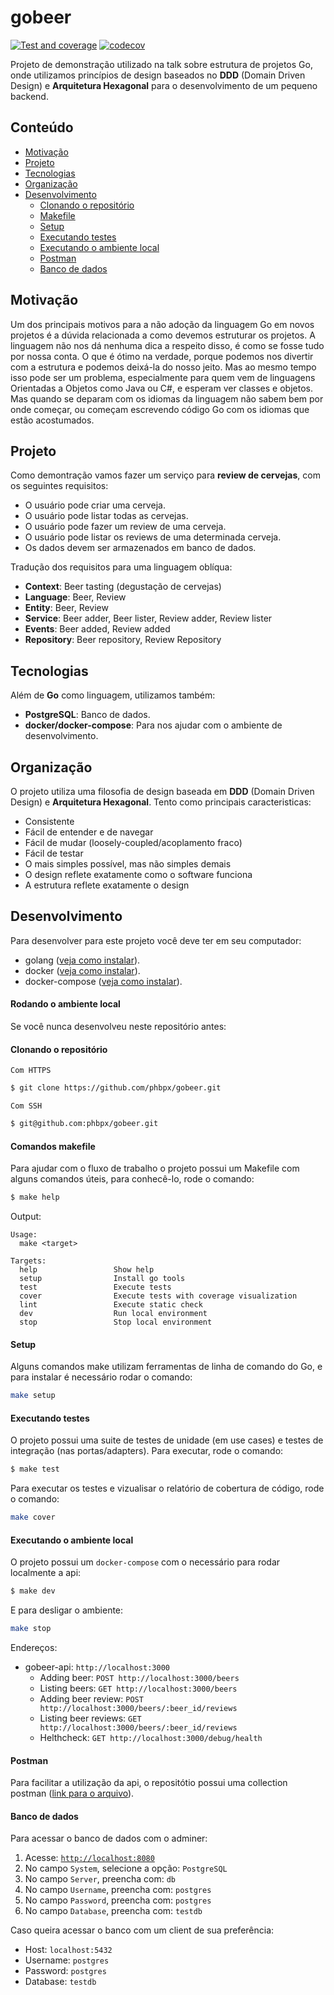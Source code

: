 # gobeer
[![Test and coverage](https://github.com/phbpx/gobeer/actions/workflows/go.yml/badge.svg?branch=main)](https://github.com/phbpx/gobeer/actions/workflows/go.yml)
[![codecov](https://codecov.io/gh/phbpx/gobeer/branch/main/graph/badge.svg?token=KV1V27Z55R)](https://codecov.io/gh/phbpx/gobeer)

Projeto de demonstração utilizado na talk sobre estrutura de projetos Go, onde utilizamos princípios de design baseados no __DDD__ (Domain Driven Design) e __Arquitetura Hexagonal__ para o desenvolvimento de um pequeno backend.

## Conteúdo

- [Motivação](#motivação)
- [Projeto](#projeto)
- [Tecnologias](#tecnologias)
- [Organização](#organização)
- [Desenvolvimento](#desenvolvimento)
    - [Clonando o repositório](#clonando-o-repositório)
    - [Makefile](#comandos-makefile)
    - [Setup](#setup)
    - [Executando testes](#executando-testes)
    - [Executando o ambiente local](#executando-o-ambiente-local)
    - [Postman](#postman)
    - [Banco de dados](#banco-de-dados)

## Motivação

Um dos principais motivos para a não adoção da linguagem Go em novos projetos é a dúvida relacionada a como devemos estruturar os projetos. A linguagem não nos dá nenhuma dica a respeito disso, é como se fosse tudo por nossa conta. O que é ótimo na verdade, porque podemos nos divertir com a estrutura e podemos deixá-la do nosso jeito. Mas ao mesmo tempo isso pode ser um problema, especialmente para quem vem de linguagens Orientadas a Objetos como  Java ou C#, e esperam ver classes e objetos. Mas quando se deparam com os idiomas da linguagem não sabem bem por onde começar, ou começam escrevendo código Go com os idiomas que estão acostumados.

## Projeto

Como demontração vamos fazer um serviço para __review de cervejas__, com os seguintes requisitos:
 - O usuário pode criar uma cerveja.
 - O usuário pode listar todas as cervejas.
 - O usuário pode fazer um review de uma cerveja.
 - O usuário pode listar os reviews de uma determinada cerveja.
 - Os dados devem ser armazenados em banco de dados.

Tradução dos requisitos para uma linguagem oblíqua:

- __Context__: Beer tasting (degustação de cervejas)
- __Language__: Beer, Review
- __Entity__: Beer, Review
- __Service__: Beer adder, Beer lister, Review adder, Review lister
- __Events__: Beer added, Review added
- __Repository__: Beer repository, Review Repository

## Tecnologias

Além de __Go__ como linguagem, utilizamos também:
- __PostgreSQL__: Banco de dados.
- __docker/docker-compose__: Para nos ajudar com o ambiente de desenvolvimento.

## Organização

O projeto utiliza uma filosofia de design baseada em __DDD__ (Domain Driven Design) e __Arquitetura Hexagonal__. Tento como principais caracteristicas:

- Consistente
- Fácil de entender e de navegar
- Fácil de mudar (loosely-coupled/acoplamento fraco)
- Fácil de testar
- O mais simples possível, mas não simples demais
- O design reflete exatamente como o software funciona
- A estrutura reflete exatamente o design

## Desenvolvimento

Para desenvolver para este projeto você deve ter em seu computador:
- golang ([veja como instalar](https://go.dev/doc/install)).
- docker ([veja como instalar](https://docs.docker.com/get-docker/)).
- docker-compose ([veja como instalar](https://docs.docker.com/compose/install/)).

#### Rodando o ambiente local

Se você nunca desenvolveu neste repositório antes:

#### Clonando o repositório

`Com HTTPS`
```sh
$ git clone https://github.com/phbpx/gobeer.git
```
`Com SSH`
```sh
$ git@github.com:phbpx/gobeer.git
```

#### Comandos makefile

Para ajudar com o fluxo de trabalho o projeto possui um Makefile com alguns comandos úteis, para conhecê-lo, rode o comando:

```sh
$ make help
```

Output:
```
Usage:
  make <target>

Targets:
  help                 Show help
  setup                Install go tools
  test                 Execute tests
  cover                Execute tests with coverage visualization
  lint                 Execute static check
  dev                  Run local environment
  stop                 Stop local environment
```

#### Setup

Alguns comandos make utilizam ferramentas de linha de comando do Go, e para instalar é necessário rodar o comando:

```sh
make setup
```

#### Executando testes

O projeto possui uma suite de testes de unidade (em use cases) e testes de integração (nas portas/adapters). Para executar, rode o comando:

```sh
$ make test
```

Para executar os testes e vizualisar o relatório de cobertura de código, rode o comando:

```sh
make cover
```

#### Executando o ambiente local

O projeto possui um `docker-compose` com o necessário para rodar localmente a api:

```sh
$ make dev
```

E para desligar o ambiente:

```sh
make stop
```

Endereços:
- gobeer-api: `http://localhost:3000`
  - Adding beer: `POST http://localhost:3000/beers`
  - Listing beers: `GET http://localhost:3000/beers`
  - Adding beer review: `POST http://localhost:3000/beers/:beer_id/reviews`
  - Listing beer reviews: `GET http://localhost:3000/beers/:beer_id/reviews`
  - Helthcheck: `GET http://localhost:3000/debug/health`

#### Postman

Para facilitar a utilização da api, o repositótio possui uma collection postman ([link para o arquivo](https://raw.githubusercontent.com/phbpx/gobeer/main/gobeer-api.postman_collection.json)).

#### Banco de dados

Para acessar o banco de dados com o adminer:

1.  Acesse: [`http://localhost:8080`](http://localhost:8080)
2.  No campo `System`, selecione a opção: `PostgreSQL`
3.  No campo `Server`, preencha com: `db`
4.  No campo `Username`, preencha com: `postgres`
5.  No campo `Password`, preencha com: `postgres`
6.  No campo `Database`, preencha com: `testdb`

Caso queira acessar o banco com um client de sua preferência:

- Host: `localhost:5432`
- Username: `postgres`
- Password: `postgres`
- Database: `testdb`
